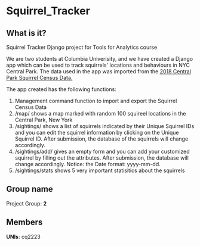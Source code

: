 # Squirrel_Tracker

## What is it?

Squirrel Tracker Django project for Tools for Analytics course

We are two students at Columbia Univerisity, and we have created a Django app which can be used to track squirrels' locations and behaviours in NYC Central Park. The data used in the app was imported from the [2018 Central Park Squirrel Census Data.](https://data.cityofnewyork.us/Environment/2018-Central-Park-Squirrel-Census-Squirrel-Data/vfnx-vebw)


The app created has the following functions:
1. Management command function to import and export the Squirrel Census Data
2. /map/ shows a map marked with random 100 squireel locations in the Central Park, New York
3. /sightings/ shows a list of squirrels indicated by their Unique Squirrel IDs and you can edit the squirrel information by clicking on the Unique Squirrel ID. After submission, the database of the squirrels will change accordingly.
4. /sightings/add/ gives an empty form and you can add your customized squirrel by filling out the attributes. After submission, the database will change accordingly. Notice: the Date format: yyyy-mm-dd.
5. /sightings/stats shows 5 very important statisitics about the squirrels


## Group name
Project Group: **2**

## Members
**UNIs**: cq2223

 
